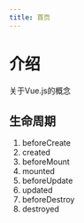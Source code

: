 ```yaml
---
title: 首页
---
```


# 介绍

关于Vue.js的概念

## 生命周期

1. beforeCreate
2. created
3. beforeMount
4. mounted
5. beforeUpdate
6. updated
7. beforeDestroy
8. destroyed